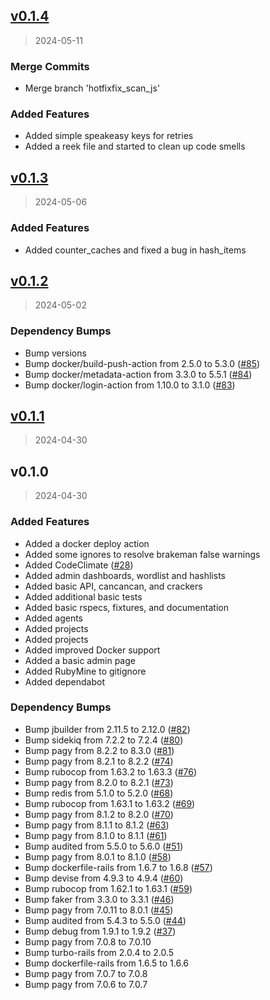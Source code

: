 
<a name="v0.1.4"></a>
## [v0.1.4](https://github.com/unclesp1d3r/CipherSwarm/compare/v0.1.3...v0.1.4)

> 2024-05-11

### Merge Commits

* Merge branch 'hotfixfix_scan_js'

### Added Features

* Added simple speakeasy keys for retries
* Added a reek file and started to clean up code smells


<a name="v0.1.3"></a>
## [v0.1.3](https://github.com/unclesp1d3r/CipherSwarm/compare/v0.1.2...v0.1.3)

> 2024-05-06

### Added Features

* Added counter_caches and fixed a bug in hash_items


<a name="v0.1.2"></a>
## [v0.1.2](https://github.com/unclesp1d3r/CipherSwarm/compare/v0.1.1...v0.1.2)

> 2024-05-02

### Dependency Bumps

* Bump versions
* Bump docker/build-push-action from 2.5.0 to 5.3.0 ([#85](https://github.com/unclesp1d3r/CipherSwarm/issues/85))
* Bump docker/metadata-action from 3.3.0 to 5.5.1 ([#84](https://github.com/unclesp1d3r/CipherSwarm/issues/84))
* Bump docker/login-action from 1.10.0 to 3.1.0 ([#83](https://github.com/unclesp1d3r/CipherSwarm/issues/83))


<a name="v0.1.1"></a>
## [v0.1.1](https://github.com/unclesp1d3r/CipherSwarm/compare/v0.1.0...v0.1.1)

> 2024-04-30


<a name="v0.1.0"></a>
## v0.1.0

> 2024-04-30

### Added Features

* Added a docker deploy action
* Added some ignores to resolve brakeman false warnings
* Added CodeClimate ([#28](https://github.com/unclesp1d3r/CipherSwarm/issues/28))
* Added admin dashboards, wordlist and hashlists
* Added basic API, cancancan, and crackers
* Added additional basic tests
* Added basic rspecs, fixtures, and documentation
* Added agents
* Added projects
* Added projects
* Added improved Docker support
* Added a basic admin page
* Added RubyMine to gitignore
* Added dependabot

### Dependency Bumps

* Bump jbuilder from 2.11.5 to 2.12.0 ([#82](https://github.com/unclesp1d3r/CipherSwarm/issues/82))
* Bump sidekiq from 7.2.2 to 7.2.4 ([#80](https://github.com/unclesp1d3r/CipherSwarm/issues/80))
* Bump pagy from 8.2.2 to 8.3.0 ([#81](https://github.com/unclesp1d3r/CipherSwarm/issues/81))
* Bump pagy from 8.2.1 to 8.2.2 ([#74](https://github.com/unclesp1d3r/CipherSwarm/issues/74))
* Bump rubocop from 1.63.2 to 1.63.3 ([#76](https://github.com/unclesp1d3r/CipherSwarm/issues/76))
* Bump pagy from 8.2.0 to 8.2.1 ([#73](https://github.com/unclesp1d3r/CipherSwarm/issues/73))
* Bump redis from 5.1.0 to 5.2.0 ([#68](https://github.com/unclesp1d3r/CipherSwarm/issues/68))
* Bump rubocop from 1.63.1 to 1.63.2 ([#69](https://github.com/unclesp1d3r/CipherSwarm/issues/69))
* Bump pagy from 8.1.2 to 8.2.0 ([#70](https://github.com/unclesp1d3r/CipherSwarm/issues/70))
* Bump pagy from 8.1.1 to 8.1.2 ([#63](https://github.com/unclesp1d3r/CipherSwarm/issues/63))
* Bump pagy from 8.1.0 to 8.1.1 ([#61](https://github.com/unclesp1d3r/CipherSwarm/issues/61))
* Bump audited from 5.5.0 to 5.6.0 ([#51](https://github.com/unclesp1d3r/CipherSwarm/issues/51))
* Bump pagy from 8.0.1 to 8.1.0 ([#58](https://github.com/unclesp1d3r/CipherSwarm/issues/58))
* Bump dockerfile-rails from 1.6.7 to 1.6.8 ([#57](https://github.com/unclesp1d3r/CipherSwarm/issues/57))
* Bump devise from 4.9.3 to 4.9.4 ([#60](https://github.com/unclesp1d3r/CipherSwarm/issues/60))
* Bump rubocop from 1.62.1 to 1.63.1 ([#59](https://github.com/unclesp1d3r/CipherSwarm/issues/59))
* Bump faker from 3.3.0 to 3.3.1 ([#46](https://github.com/unclesp1d3r/CipherSwarm/issues/46))
* Bump pagy from 7.0.11 to 8.0.1 ([#45](https://github.com/unclesp1d3r/CipherSwarm/issues/45))
* Bump audited from 5.4.3 to 5.5.0 ([#44](https://github.com/unclesp1d3r/CipherSwarm/issues/44))
* Bump debug from 1.9.1 to 1.9.2 ([#37](https://github.com/unclesp1d3r/CipherSwarm/issues/37))
* Bump pagy from 7.0.8 to 7.0.10
* Bump turbo-rails from 2.0.4 to 2.0.5
* Bump dockerfile-rails from 1.6.5 to 1.6.6
* Bump pagy from 7.0.7 to 7.0.8
* Bump pagy from 7.0.6 to 7.0.7

